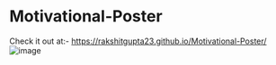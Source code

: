 # Motivational-Poster
Check it out at:- https://rakshitgupta23.github.io/Motivational-Poster/
![image](https://github.com/rakshitgupta23/Motivational-Poster/assets/114903166/1a44adb6-0ffc-48a4-bc2a-ce985842f683)
